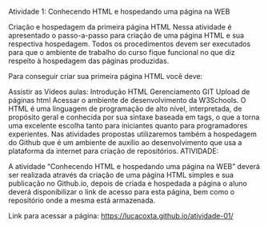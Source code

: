 Atividade 1: Conhecendo HTML e hospedando uma página na WEB

Criação e hospedagem da primeira página HTML
Nessa atividade é apresentado o passo-a-passo para criação de uma página HTML e sua respectiva hospedagem. Todos os procedimentos devem ser executados para que o ambiente de trabalho do curso fique funcional no que diz respeito à hospedagem das páginas produzidas.

Para conseguir criar sua primeira página HTML você deve:

Assistir as Vídeos aulas:
Introdução HTML
Gerenciamento GIT
Upload de páginas html
Acessar o ambiente de desenvolvimento da W3Schools. O HTML é uma linguagem de programação de alto nível, interpretada, de propósito geral e conhecida por sua sintaxe baseada em tags, o que a torna uma excelente escolha tanto para iniciantes quanto para programadores experientes. 
Nas atividades propostas utilizaremos também a hospedagem do Github que é um ambiente de auxílio ao desenvolvimento que usa a plataforma da internet para criação de repositórios.
ATIVIDADE:

A atividade “Conhecendo HTML e hospedando uma página na WEB” deverá ser realizada através da criação de uma página HTML simples e sua publicação no Github.io, depois de criada e hospedada a página o aluno deverá disponibilizar o link de acesso para esta página, bem como o repositório onde a mesma está armazenada.

Link para acessar a página:
https://lucacoxta.github.io/atividade-01/

